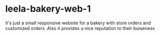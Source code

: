 # leela-bakery-web-1
it's just a small responsive website for a bakery with store orders and customized orders .Also it provides a nice reputation to their buiseness
